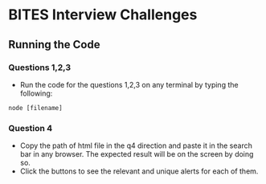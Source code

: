 # BITES Interview Challenges

## Running the Code
### Questions 1,2,3
- Run the code for the questions 1,2,3 on any terminal by typing the following: 

```
node [filename]
``` 

### Question 4
- Copy the path of html file in the q4 direction and paste it in the search bar in any browser. The expected result will be on the screen by doing so. 
- Click the buttons to see the relevant and unique alerts for each of them. 